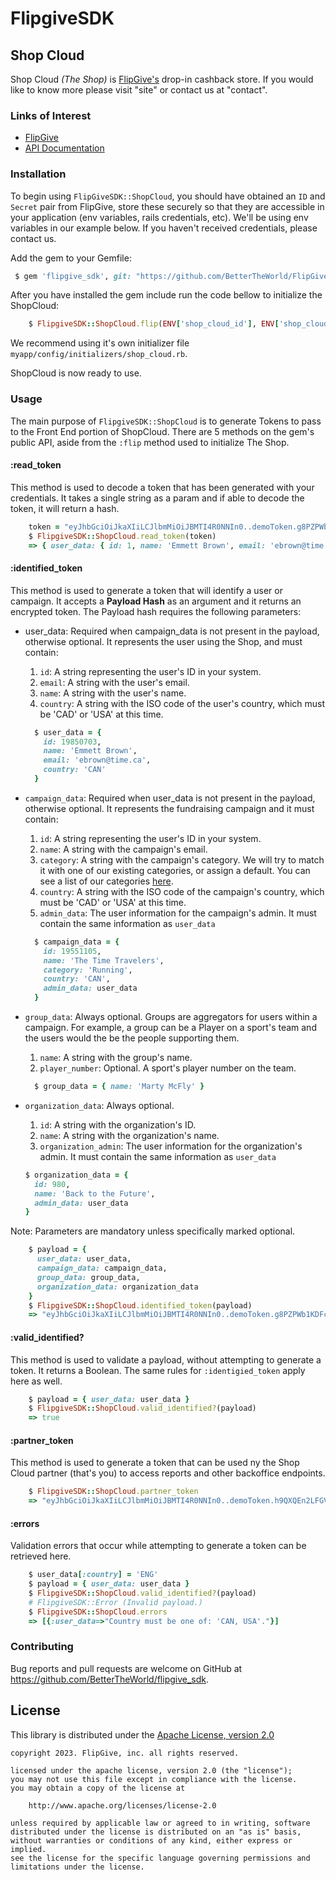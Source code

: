 # FlipgiveSDK

## Shop Cloud

Shop Cloud _(The Shop)_ is [FlipGive's](https://www.flipgive.com) drop-in cashback store. If you would like to know more please visit "site" or contact us at "contact".

### Links of Interest

* [FlipGive](https://www.flipgive.com)
* [API Documentation](https://docs.flipgive.com)

### Installation

To begin using `FlipGiveSDK::ShopCloud`, you should have obtained an `ID` and `Secret` pair from FlipGive, store these securely so that they are accessible in your application (env variables, rails credentials, etc). We'll be using env variables in our example below. If you haven't received credentials, please contact us.

Add the gem to your Gemfile:

```ruby
 $ gem 'flipgive_sdk', git: "https://github.com/BetterTheWorld/FlipGiveSDK_Ruby.git"
```

After you have installed the gem include run the code bellow to initialize the ShopCloud:

```ruby
    $ FlipgiveSDK::ShopCloud.flip(ENV['shop_cloud_id'], ENV['shop_cloud_secret'])
```
We recommend using it's own initializer file `myapp/config/initializers/shop_cloud.rb`.

ShopCloud is now ready to use.

### Usage

The main purpose of `FlipgiveSDK::ShopCloud` is to generate Tokens to pass to the Front End portion of ShopCloud. There are 5 methods on the gem's public API, aside from the `:flip` method used to initialize The Shop.

#### :read_token
This method is used to decode a token that has been generated with your credentials. It takes a single string as a param and if able to decode the token, it will return a hash.

```ruby
    token = "eyJhbGciOiJkaXIiLCJlbmMiOiJBMTI4R0NNIn0..demoToken.g8PZPWb1KDFcAkTsufZq0w@A2DE537C"
    $ FlipgiveSDK::ShopCloud.read_token(token)
    => { user_data: { id: 1, name: 'Emmett Brown', email: 'ebrown@time.ca', country: 'CAN' } }
```

#### :identified_token
This method is used to generate a token that will identify a user or campaign. It accepts a **Payload Hash** as an argument and it returns an encrypted token. The Payload hash requires the following parameters:

- user_data: Required when campaign_data is not present in the payload, otherwise optional. It represents the user using the Shop, and must contain:
  1. `id`: A string representing the user's ID in your system.
  2. `email`: A string  with the user's email.
  3. `name`: A string  with the user's name.
  4. `country`: A string  with the ISO code of the user's country, which must be 'CAD' or 'USA' at this time.

  ```ruby
    $ user_data = {
      id: 19850703,
      name: 'Emmett Brown',
      email: 'ebrown@time.ca',
      country: 'CAN'
    }
  ```

- `campaign_data`: Required when user_data is not present in the payload, otherwise optional. It represents the fundraising campaign and it must contain:
  1. `id`: A string representing the user's ID in your system.
  2. `name`: A string  with the campaign's email.
  3. `category`: A string  with the campaign's category. We will try to match it with one of our existing categories, or assign a default. You can see a list of our categories [here](https://github.com/BetterTheWorld/FlipGiveSDK_Ruby/blob/main/categories.txt).
  4. `country`: A string  with the ISO code of the campaign's country, which must be 'CAD' or 'USA' at this time.
  5. `admin_data`: The user information for the campaign's admin. It must contain the same information as `user_data`

  ```ruby
    $ campaign_data = {
      id: 19551105,
      name: 'The Time Travelers',
      category: 'Running',
      country: 'CAN',
      admin_data: user_data
    }
  ```

- `group_data`: Always optional. Groups are aggregators for users within a campaign. For example, a group can be a Player on a sport's team and the users would the be the people supporting them.
  1. `name`: A string  with the group's name.
  2. `player_number`: Optional. A sport's player number on the team.

  ```ruby
    $ group_data = { name: 'Marty McFly' }
  ```

- `organization_data`: Always optional.
  1. `id`: A string  with the organization's ID.
  2. `name`: A string  with the organization's name.
  3. `organization_admin`: The user information for the organization's admin. It must contain the same information as `user_data`

    ```ruby
    $ organization_data = {
      id: 980,
      name: 'Back to the Future',
      admin_data: user_data
    }
  ```

Note: Parameters are mandatory unless specifically marked optional.

```ruby
    $ payload = {
      user_data: user_data,
      campaign_data: campaign_data,
      group_data: group_data,
      organization_data: organization_data
    }
    $ FlipgiveSDK::ShopCloud.identified_token(payload)
    => "eyJhbGciOiJkaXIiLCJlbmMiOiJBMTI4R0NNIn0..demoToken.g8PZPWb1KDFcAkTsufZq0w@A2DE537C"
```

#### :valid_identified?
This method is used to validate a payload, without attempting to generate a token. It returns a Boolean. The same rules for `:identigied_token` apply here as well.

```ruby
    $ payload = { user_data: user_data }  
    $ FlipgiveSDK::ShopCloud.valid_identified?(payload)
    => true
```

#### :partner_token
This method is used to generate a token that can be used ny the Shop Cloud partner (that's you) to access reports and other backoffice endpoints.


```ruby
    $ FlipgiveSDK::ShopCloud.partner_token
    => "eyJhbGciOiJkaXIiLCJlbmMiOiJBMTI4R0NNIn0..demoToken.h9QXQEn2LFGVSlTdiGXW1e@A2DE537C"
```

#### :errors
Validation errors that occur while attempting to generate a token can be retrieved here.

```ruby
    $ user_data[:country] = 'ENG'
    $ payload = { user_data: user_data }
    $ FlipgiveSDK::ShopCloud.valid_identified?(payload)
    # FlipgiveSDK::Error (Invalid payload.)
    $ FlipgiveSDK::ShopCloud.errors
    => [{:user_data=>"Country must be one of: 'CAN, USA'."}]
```

### Contributing

Bug reports and pull requests are welcome on GitHub at https://github.com/BetterTheWorld/flipgive_sdk.

## License

This library is distributed under the
[Apache License, version 2.0](http://www.apache.org/licenses/LICENSE-2.0.html)

```no-highlight
copyright 2023. FlipGive, inc. all rights reserved.

licensed under the apache license, version 2.0 (the "license");
you may not use this file except in compliance with the license.
you may obtain a copy of the license at

    http://www.apache.org/licenses/license-2.0

unless required by applicable law or agreed to in writing, software
distributed under the license is distributed on an "as is" basis,
without warranties or conditions of any kind, either express or implied.
see the license for the specific language governing permissions and
limitations under the license.
```
